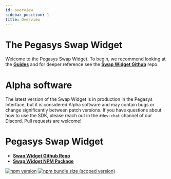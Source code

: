 ```yaml
---
id: overview
sidebar_position: 1
title: Overview
---
```


# The Pegasys Swap Widget

Welcome to the Pegasys Swap Widget. To begin, we recommend looking at the [**Guides**](./guides/swap-widget.mdx) and for deeper reference see the [**Swap Widget Github**](https://github.com/Jingo-Finance/widgets) repo.

# Alpha software

The latest version of the Swap Widget is in production in the Pegasys Interface,
but it is considered Alpha software and may contain bugs or change significantly between patch versions.
If you have questions about how to use the SDK, please reach out in the `#dev-chat` channel of our Discord.
Pull requests are welcome!

# Pegasys Swap Widget

- [**Swap Widget Github Repo**](https://github.com/Jingo-Finance/widgets)
- [**Swap Widget NPM Package**](https://www.npmjs.com/package/@pollum-io/widgets)

[![npm version](https://img.shields.io/npm/v/@pegasys-fi/widgets/latest.svg)](https://www.npmjs.com/package/@pollum-io/v3-sdk/v/latest)
[![npm bundle size (scoped version)](https://img.shields.io/bundlephobia/minzip/@pegasys-fi/widgets/latest.svg)](https://bundlephobia.com/result?p=@pollum-io/v3-sdk@latest)
